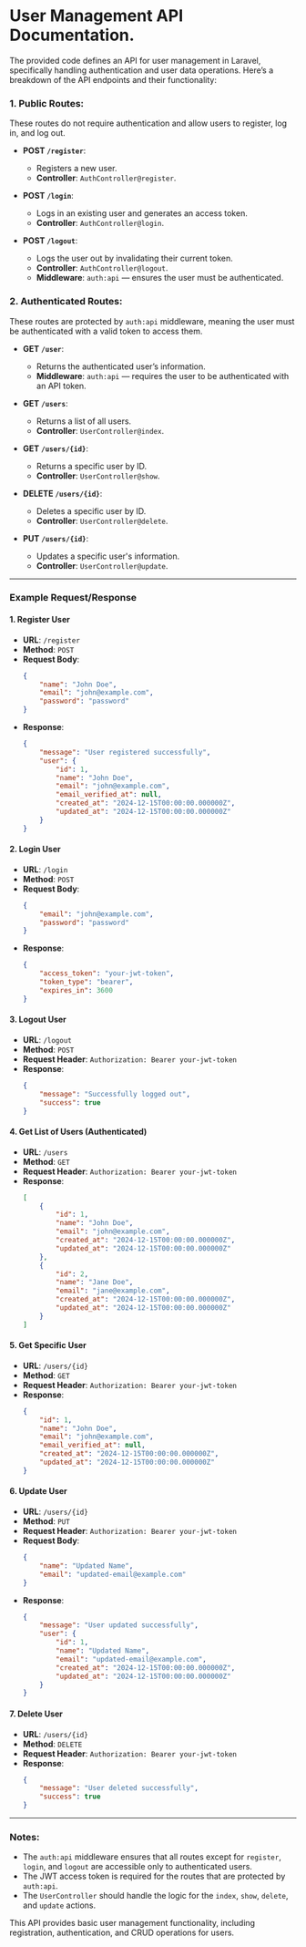 # User Management API Documentation.
The provided code defines an API for user management in Laravel, specifically handling authentication and user data operations. Here’s a breakdown of the API endpoints and their functionality:

### 1. **Public Routes:**
These routes do not require authentication and allow users to register, log in, and log out.

- **POST `/register`**:
    - Registers a new user.
    - **Controller**: `AuthController@register`.

- **POST `/login`**:
    - Logs in an existing user and generates an access token.
    - **Controller**: `AuthController@login`.

- **POST `/logout`**:
    - Logs the user out by invalidating their current token.
    - **Controller**: `AuthController@logout`.
    - **Middleware**: `auth:api` — ensures the user must be authenticated.

### 2. **Authenticated Routes:**
These routes are protected by `auth:api` middleware, meaning the user must be authenticated with a valid token to access them.

- **GET `/user`**:
    - Returns the authenticated user’s information.
    - **Middleware**: `auth:api` — requires the user to be authenticated with an API token.

- **GET `/users`**:
    - Returns a list of all users.
    - **Controller**: `UserController@index`.

- **GET `/users/{id}`**:
    - Returns a specific user by ID.
    - **Controller**: `UserController@show`.

- **DELETE `/users/{id}`**:
    - Deletes a specific user by ID.
    - **Controller**: `UserController@delete`.

- **PUT `/users/{id}`**:
    - Updates a specific user's information.
    - **Controller**: `UserController@update`.

---

### Example Request/Response

#### **1. Register User**
- **URL**: `/register`
- **Method**: `POST`
- **Request Body**:
  ```json
  {
      "name": "John Doe",
      "email": "john@example.com",
      "password": "password"
  }
  ```
- **Response**:
  ```json
  {
      "message": "User registered successfully",
      "user": {
          "id": 1,
          "name": "John Doe",
          "email": "john@example.com",
          "email_verified_at": null,
          "created_at": "2024-12-15T00:00:00.000000Z",
          "updated_at": "2024-12-15T00:00:00.000000Z"
      }
  }
  ```

#### **2. Login User**
- **URL**: `/login`
- **Method**: `POST`
- **Request Body**:
  ```json
  {
      "email": "john@example.com",
      "password": "password"
  }
  ```
- **Response**:
  ```json
  {
      "access_token": "your-jwt-token",
      "token_type": "bearer",
      "expires_in": 3600
  }
  ```

#### **3. Logout User**
- **URL**: `/logout`
- **Method**: `POST`
- **Request Header**: `Authorization: Bearer your-jwt-token`
- **Response**:
  ```json
  {
      "message": "Successfully logged out",
      "success": true
  }
  ```

#### **4. Get List of Users (Authenticated)**
- **URL**: `/users`
- **Method**: `GET`
- **Request Header**: `Authorization: Bearer your-jwt-token`
- **Response**:
  ```json
  [
      {
          "id": 1,
          "name": "John Doe",
          "email": "john@example.com",
          "created_at": "2024-12-15T00:00:00.000000Z",
          "updated_at": "2024-12-15T00:00:00.000000Z"
      },
      {
          "id": 2,
          "name": "Jane Doe",
          "email": "jane@example.com",
          "created_at": "2024-12-15T00:00:00.000000Z",
          "updated_at": "2024-12-15T00:00:00.000000Z"
      }
  ]
  ```

#### **5. Get Specific User**
- **URL**: `/users/{id}`
- **Method**: `GET`
- **Request Header**: `Authorization: Bearer your-jwt-token`
- **Response**:
  ```json
  {
      "id": 1,
      "name": "John Doe",
      "email": "john@example.com",
      "email_verified_at": null,
      "created_at": "2024-12-15T00:00:00.000000Z",
      "updated_at": "2024-12-15T00:00:00.000000Z"
  }
  ```

#### **6. Update User**
- **URL**: `/users/{id}`
- **Method**: `PUT`
- **Request Header**: `Authorization: Bearer your-jwt-token`
- **Request Body**:
  ```json
  {
      "name": "Updated Name",
      "email": "updated-email@example.com"
  }
  ```
- **Response**:
  ```json
  {
      "message": "User updated successfully",
      "user": {
          "id": 1,
          "name": "Updated Name",
          "email": "updated-email@example.com",
          "created_at": "2024-12-15T00:00:00.000000Z",
          "updated_at": "2024-12-15T00:00:00.000000Z"
      }
  }
  ```

#### **7. Delete User**
- **URL**: `/users/{id}`
- **Method**: `DELETE`
- **Request Header**: `Authorization: Bearer your-jwt-token`
- **Response**:
  ```json
  {
      "message": "User deleted successfully",
      "success": true
  }
  ```

---

### Notes:
- The `auth:api` middleware ensures that all routes except for `register`, `login`, and `logout` are accessible only to authenticated users.
- The JWT access token is required for the routes that are protected by `auth:api`.
- The `UserController` should handle the logic for the `index`, `show`, `delete`, and `update` actions.

This API provides basic user management functionality, including registration, authentication, and CRUD operations for users.
